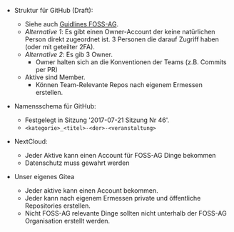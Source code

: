- Struktur für GitHub (Draft):
  - Siehe auch [Guidlines FOSS-AG](guidlines_foss-ag.md).
  - *Alternative 1*: Es gibt einen Owner-Account der keine natürlichen Person direkt zugeordnet ist. 3 Personen die darauf Zugriff haben (oder mit geteilter 2FA).
  - *Alternative 2*: Es gib 3 Owner.
    - Owner halten sich an die Konventionen der Teams (z.B. Commits per PR)
  - Aktive sind Member.
    - Können Team-Relevante Repos nach eigenem Ermessen erstellen.
- Namensschema für GitHub:
  - Festgelegt in Sitzung '2017-07-21 Sitzung Nr 46'.
  - `<kategorie>_<titel>-<der>-<veranstaltung>`


- NextCloud:
  - Jeder Aktive kann einen Account für FOSS-AG Dinge bekommen
  - Datenschutz muss gewahrt werden


- Unser eigenes Gitea
  - Jeder aktive kann einen Account bekommen.
  - Jeder kann nach eigenem Ermessen private und öffentliche Repositories erstellen.
  - Nicht FOSS-AG relevante Dinge sollten nicht unterhalb der FOSS-AG Organisation erstellt werden.

